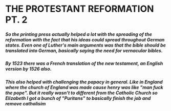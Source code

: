 #                    THE PROTESTANT REFORMATION PT. 2  

##### So the printing press actually helped a lot with the spreading of the reformation with the fact that his ideas could spread throughout German states. Even one of Luther's main arguments was that the bible should be translated into German, basically saying the need for vernacular bibles. 

##### By 1523 there was a French translation of the new testament, an English version by 1526 also.

##### This also helped with challenging the papacy in general. Like in England where the church of England was made cause henry was like "man fuck the pope". But it really wasn't to different from the Catholic Church so Elizabeth I got a bunch of "Puritans" to basically finish the job and remove catholisim